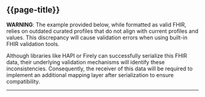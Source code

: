 ## {{page-title}}

<div class="nhsd-a-box nhsd-a-box--bg-red nhsd-!t-margin-bottom-6 nhsd-t-body">
    <b>WARNING</b>: The example provided below, while formatted as valid FHIR, relies on outdated curated profiles that do not align with current profiles and values. This discrepancy will cause validation errors when using built-in FHIR validation tools.
</div>

Although libraries like HAPI or Firely can successfully serialize this FHIR data, their underlying validation mechanisms will identify these inconsistencies. Consequently, the receiver of this data will be required to implement an additional mapping layer after serialization to ensure compatibility.

---